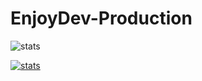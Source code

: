 # EnjoyDev-Production
![stats](https://github-readme-stats.vercel.app/api?username=EnjoyMickeyDev&show_icons=true&theme=midnight-purple)</br>

[![stats](https://github-readme-stats.vercel.app/api/wakatime?username=EnjoyMickeyDev&theme=midnight-purple)](https://wakatime.com/@EnjoyMickeyDev)
